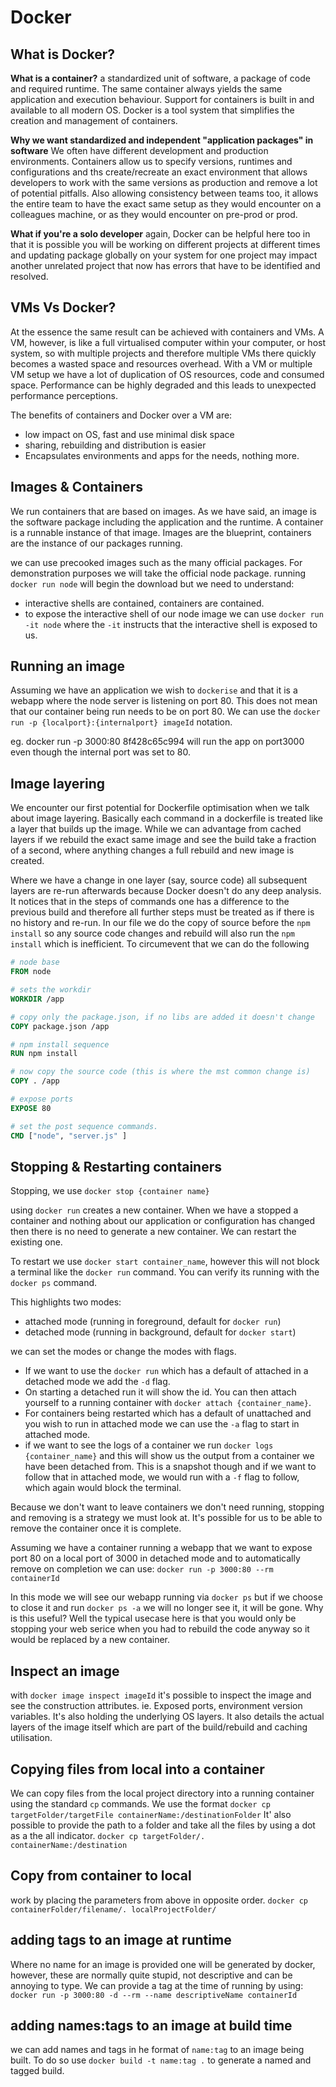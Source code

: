 # Docker

## What is Docker?

**What is a container?** a standardized unit of software, a package of code and required runtime. The same container always yields the same application and execution behaviour. Support for containers is built in and available to all modern OS. Docker is a tool system that simplifies the creation and management of containers.

**Why we want standardized and independent "application packages" in software** We often have different development and production environments. Containers allow us to specify versions, runtimes and configurations and ths create/recreate an exact environment that allows developers to work with the same versions as production and remove a lot of potential pitfalls. Also allowing consistency between teams too, it allows the entire team to have the exact same setup as they would encounter on a colleagues machine, or as they would encounter on pre-prod or prod.

**What if you're a solo developer** again, Docker can be helpful here too in that it is possible you will be working on different projects at different times and updating package globally on your system for one project may impact another unrelated project that now has errors that have to be identified and resolved.

## VMs Vs Docker?

At the essence the same result can be achieved with containers and VMs. A VM, however, is like a full virtualised computer within your computer, or host system, so with multiple projects and therefore multiple VMs there quickly becomes a wasted space and resources overhead. With a VM or multiple VM setup we have a lot of duplication of OS resources, code and consumed space. Performance can be highly degraded and this leads to unexpected performance perceptions.

The benefits of containers and Docker over a VM are:

- low impact on OS, fast and use minimal disk space
- sharing, rebuilding and distribution is easier
- Encapsulates environments and apps for the needs, nothing more.

## Images & Containers

We run containers that are based on images. As we have said, an image is the software package including the application and the runtime. A container is a runnable instance of that image.
Images are the blueprint, containers are the instance of our packages running.

we can use precooked images such as the many official packages. For demonstration purposes we will take the official node package. running `docker run node` will begin the download but we need to understand:

- interactive shells are contained, containers are contained.
- to expose the interactive shell of our node image we can use `docker run -it node` where the `-it` instructs that the interactive shell is exposed to us.

## Running an image

Assuming we have an application we wish to `dockerise` and that it is a webapp where the node server is listening on port 80. This does not mean that our container being run needs to be on port 80. We can use the `docker run -p {localport}:{internalport} imageId` notation.

eg. docker run -p 3000:80 8f428c65c994 will run the app on port3000 even though the internal port was set to 80.

## Image layering

We encounter our first potential for Dockerfile optimisation when we talk about image layering. Basically each command in a dockerfile is treated like a layer that builds up the image. While we can advantage from cached layers if we rebuild the exact same image and see the build take a fraction of a second, where anything changes a full rebuild and new image is created.

Where we have a change in one layer (say, source code) all subsequent layers are re-run afterwards because Docker doesn't do any deep analysis. It notices that in the steps of commands one has a difference to the previous build and therefore all further steps must be treated as if there is no history and re-run. In our file we do the copy of source before the `npm install` so any source code changes and rebuild will also run the `npm install` which is inefficient. To circumevent that we can do the following

```dockerfile
# node base
FROM node

# sets the workdir
WORKDIR /app

# copy only the package.json, if no libs are added it doesn't change
COPY package.json /app

# npm install sequence
RUN npm install

# now copy the source code (this is where the mst common change is)
COPY . /app

# expose ports
EXPOSE 80

# set the post sequence commands.
CMD ["node", "server.js" ]
```

## Stopping & Restarting containers

Stopping, we use `docker stop {container name}`

using `docker run` creates a new container. When we have a stopped a container and nothing about our application or configuration has changed then there is no need to generate a new container. We can restart the existing one.

To restart we use `docker start container_name`, however this will not block a terminal like the `docker run` command. You can verify its running with the `docker ps` command.

This highlights two modes:

- attached mode (running in foreground, default for `docker run`)
- detached mode (running in background, default for `docker start`)

we can set the modes or change the modes with flags.

- If we want to use the `docker run` which has a default of attached in a detached mode we add the `-d` flag.
- On starting a detached run it will show the id. You can then attach yourself to a running container with `docker attach {container_name}`.
- For containers being restarted which has a default of unattached and you wish to run in attached mode we can use the `-a` flag to start in attached mode.
- if we want to see the logs of a container we run `docker logs {container_name}` and this will show us the output from a container we have been detached from. This is a snapshot though and if we want to follow that in attached mode, we would run with a `-f` flag to follow, which again would block the terminal.

Because we don't want to leave containers we don't need running, stopping and removing is a strategy we must look at. It's possible for us to be able to remove the container once it is complete.

Assuming we have a container running a webapp that we want to expose port 80 on a local port of 3000 in detached mode and to automatically remove on completion we can use:
`docker run -p 3000:80 --rm containerId`

In this mode we will see our webapp running via `docker ps` but if we choose to close it and run `docker ps -a` we will no longer see it, it will be gone. Why is this useful? Well the typical usecase here is that you would only be stopping your web serice when you had to rebuild the code anyway so it would be replaced by a new container.

## Inspect an image

with `docker image inspect imageId` it's possible to inspect the image and see the construction attributes. ie. Exposed ports, environment version variables. It's also holding the underlying OS layers. It also details the actual layers of the image itself which are part of the build/rebuild and caching utilisation.

## Copying files from local into a container

We can copy files from the local project directory into a running container using the standard `cp` commands. We use the format `docker cp targetFolder/targetFile containerName:/destinationFolder`
It' also possible to provide the path to a folder and take all the files by using a dot as a the all indicator. `docker cp targetFolder/. containerName:/destination`

## Copy from container to local

work by placing the parameters from above in opposite order. `docker cp containerFolder/filename/. localProjectFolder/`

## adding tags to an image at runtime

Where no name for an image is provided one will be generated by docker, however, these are normally quite stupid, not descriptive and can be annoying to type. We can provide a tag at the time of running by using: `docker run -p 3000:80 -d --rm --name descriptiveName containerId`

## adding names:tags to an image at build time

we can add names and tags in he format of `name:tag` to an image being built. To do so use `docker build -t name:tag .` to generate a named and tagged build.
